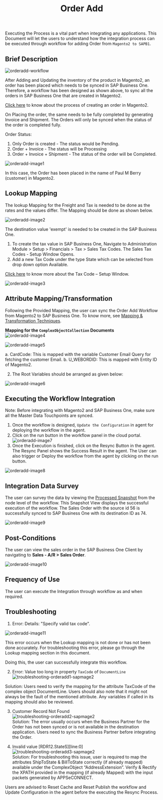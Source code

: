 ﻿---
title: "Order Add"
toc: true
tag: developers
category: "Integration"
menus: 
    sapwoocommerceintegration:
        title: "Order Add"
        icon: fa fa-wpexplorer
        identifier: sapwoocommerceoadd
---

Executing the Process is a vital part when integrating any applications. This Document will let the users to understand how the integration process can be executed through workflow for 
adding Order from `Magento2 to SAPB1`.

## Brief Description

![orderadd-workflow](/staticfiles/integration/media/orderadd-workflow.png)

After Adding and Updating the inventory of the product in Magento2, an order has been placed which needs to be 
synced in SAP Business One. Therefore, a workflow has been designed as shown above, to sync all the orders in SAP Business One 
that are created in Magento2.

[Click here](https://docs.magento.com/m2/ce/user_guide/customers/customer-account-create-order.html) to know about the process of 
creating an order in Magento2. 

On Placing the order, the same needs to be fully completed by generating Invoice and Shipment. 
The Orders will only be synced when the status of the order is completed fully.

Order Status:
1. Only Order is created - The status would be Pending.
2. Order + Invoice - The status will be Processing
3. Order + Invoice + Shipment - The status of the order will be Completed.

![orderadd-image1](/staticfiles/integration/media/orderadd-image1.png)

In this case, the Order has been placed in the name of Paul M Berry (customer) in Magento2.

## Lookup Mapping

The lookup Mapping for the Freight and Tax is needed to be done as the rates and the values differ. 
The Mapping should be done as shown below.
   
![orderadd-image2](/staticfiles/integration/media/orderadd-image2.png)

The destination value 'exempt' is needed to be created in the SAP Business One. 
1. To create the tax value in SAP Business One, Navigate to Administration Module > Setup > Financials > Tax > Sales Tax Codes. The Sales Tax Codes - Setup Window Opens.
2. Add a new Tax Code under the type State which can be selected from drop down option Available.

[Click here](https://help.sap.com/viewer/fe9004e23275471b868395b412ad5f80/9.3/en-US/b7acf39cb4e947cfa5632ecdcd1e14c9.html) to know more about the Tax Code – Setup Window. 

![orderadd-image3](/staticfiles/integration/media/orderadd-image3.png)

## Attribute Mapping/Transformation

Following the Provided Mapping, the user can sync the Order Add Workflow from Magento2 to SAP Business One. 
To know more, see  [Mapping & Transformation Techniques](/transformation/steps-to-cutomize-prebuilt-mapping/).

**Mapping for the `ComplexObjectCollection` Documents**  
![orderadd-image4](/staticfiles/integration/media/orderadd-image4.png)  

       
![orderadd-image5](/staticfiles/integration/media/orderadd-image5.png)  

a.	CardCode: This is mapped with the variable Customer Email Query for fetching the customer Email.
b.	U_WEBORDID: This is mapped with Entity ID of Magento2. 

2.	The Root Variables should be arranged as given below:

![orderadd-image6](/staticfiles/integration/media/orderadd-image6.png)

## Executing the Workflow Integration

Note: Before integrating with Magento2 and SAP Business One, make sure all the Master Data Touchpoints are synced.

1.	Once the workflow is designed, `Update the Configuration` in agent for deploying the workflow in the agent.
2.	Click on the run button in the workflow panel in the cloud portal.  
![orderadd-image7](/staticfiles/integration/media/orderadd-image7.png)
3.	Once the Execution is finished, click on the Resync Button in the agent. The Resync Panel shows the 
    Success Result in the agent. The User can also trigger or Deploy the workflow from the agent by 
    clicking on the run button.   

![orderadd-image8](/staticfiles/integration/media/orderadd-image8.png) 

## Integration Data Survey

The user can survey the data by viewing the [Processed Snapshot](/workflow/list-of-snapshot/) from the node level of the workflow.
This Snapshot View displays the successful execution of the workflow. The Sales Order with the source id
56 is successfully synced to SAP Business One with its destination ID as 74.

![orderadd-image9](/staticfiles/integration/media/orderadd-image9.png)

## Post-Conditions

The user can view the sales order in the SAP Business One Client by navigating to **Sales - A/R > Sales Order**.

![orderadd-image10](/staticfiles/integration/media/orderadd-image10.png)  



## Frequency of Use
The user can execute the Integration through workflow as and when required. 

## Troubleshooting

1.	Error: Details: "Specify valid tax code".

![orderadd-image11](/staticfiles/integration/media/orderadd-image11.png)

This error occurs when the Lookup mapping is not done or has not been done accurately. For troubleshooting this error, 
please go through the Lookup mapping section in this document.

Doing this, the user can successfully integrate this workflow. 

2.	Error: Value too long in property `TaxCode` of `DocumentLine`
 ![troubleshooting-orderadd1-sapmage2](/staticfiles/integration/media/troubleshooting-orderadd1-sapmage2.png)

Solution: Users need to verify the mapping for the attribute TaxCode of the complex object DocumentLine. 
Users should also note that it might not always be the fault of the mentioned attribute. Any variables if called in its mapping should also be reviewed.  

3.	Customer Record Not Found  
![troubleshooting-orderadd2-sapmage2](/staticfiles/integration/media/troubleshooting-orderadd2-sapmage2.png)   
Solution: The error usually occurs when the Business Partner for the Order has not been synced or is not available in the
destination application. Users need to sync the Business Partner before integrating the Order.  

4. Invalid value [RDR12.StateS][line:0]
![troubleshooting-orderadd3-sapmage2](/staticfiles/integration/media/troubleshooting-orderadd3-sapmage2.png)   
Solution: For troubleshooting this issue, user is required to map the attributes ShipToState & BillToState correctly 
(if already mapped) available under the ComplexObject “AddressExtension”. Verify & Rectify the XPATH provided 
in the mapping (if already Mapped) with the input packets generated by APPSeCONNECT. 

Users are advised to Reset Cache and Reset Publish the workflow and Update Configuration in the agent before the 
executing the Resync Process.

